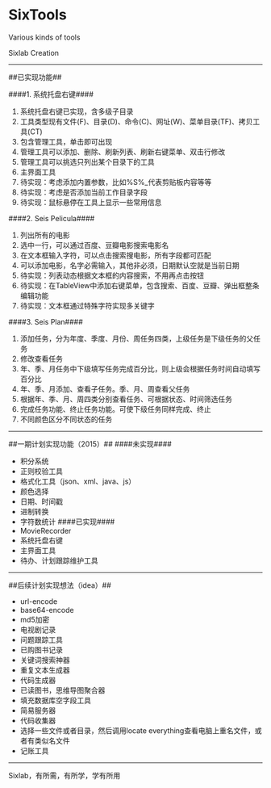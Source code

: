 SixTools
=======

Various kinds of tools

Sixlab Creation

-------------------------------
##已实现功能##

####1. 系统托盘右键####
1. 系统托盘右键已实现，含多级子目录
1. 工具类型现有文件(F)、目录(D)、命令(C)、网址(W)、菜单目录(TF)、拷贝工具(CT)
1. 包含管理工具，单击即可出现
1. 管理工具可以添加、删除、刷新列表、刷新右键菜单、双击行修改
1. 管理工具可以挑选只列出某个目录下的工具
2. 主界面工具
1. 待实现：考虑添加内置参数，比如%S%_<clip>代表剪贴板内容等等
1. 待实现：考虑是否添加当前工作目录字段
1. 待实现：鼠标悬停在工具上显示一些常用信息

####2. Seis Pelicula####
1. 列出所有的电影
1. 选中一行，可以通过百度、豆瓣电影搜索电影名
1. 在文本框输入字符，可以点击搜索搜电影，所有字段都可匹配
1. 可以添加电影，名字必需输入，其他非必须，日期默认空就是当前日期
1. 待实现：列表动态根据文本框的内容搜索，不用再点击按钮
1. 待实现：在TableView中添加右键菜单，包含搜索、百度、豆瓣、弹出框整条编辑功能
1. 待实现：文本框通过特殊字符实现多关键字

####3. Seis Plan####
1. 添加任务，分为年度、季度、月份、周任务四类，上级任务是下级任务的父任务
1. 修改查看任务
1. 年、季、月任务中下级填写任务完成百分比，则上级会根据任务时间自动填写百分比
1. 年、季、月添加、查看子任务。季、月、周查看父任务
1. 根据年、季、月、周四类分别查看任务、可根据状态、时间筛选任务
1. 完成任务功能、终止任务功能。可使下级任务同样完成、终止
1. 不同颜色区分不同状态的任务

-------------------------------
##一期计划实现功能（2015）##
####未实现####
- 积分系统
- 正则校验工具
- 格式化工具（json、xml、java、js）
- 颜色选择
- 日期、时间戳
- 进制转换
- 字符数统计
####已实现####
- MovieRecorder
- 系统托盘右键
- 主界面工具
- 待办、计划跟踪维护工具

-------------------------------
##后续计划实现想法（idea）##

- url-encode
- base64-encode
- md5加密
- 电视剧记录
- 问题跟踪工具
- 已购图书记录
- 关键词搜索神器
- 重复文本生成器
- 代码生成器
- 已读图书，思维导图聚合器
- 填充数据库空字段工具
- 简易服务器
- 代码收集器
- 选择一些文件或者目录，然后调用locate everything查看电脑上重名文件，或者有类似名文件
- 记账工具

-------------------------------
Sixlab，有所需，有所学，学有所用